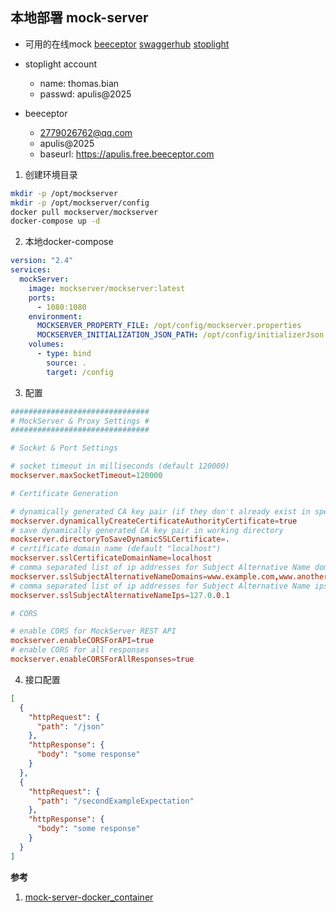 本地部署 mock-server
-------------------------------------

* 可用的在线mock
[beeceptor](https://beeceptor.com/)
[swaggerhub](https://app.swaggerhub.com/apis/jamesdbloom/mock-server-openapi/5.11.x)
[stoplight](https://stoplight.io/welcome/)

* stoplight account

  + name: thomas.bian 
  + passwd: apulis@2025
* beeceptor
  + 2779026762@qq.com
  + apulis@2025
  + baseurl: https://apulis.free.beeceptor.com

1. 创建环境目录

```bash
mkdir -p /opt/mockserver
mkdir -p /opt/mockserver/config
docker pull mockserver/mockserver
docker-compose up -d
```

2. 本地docker-compose

```yaml
version: "2.4"
services:
  mockServer:
    image: mockserver/mockserver:latest
    ports:
      - 1080:1080
    environment:
      MOCKSERVER_PROPERTY_FILE: /opt/config/mockserver.properties
      MOCKSERVER_INITIALIZATION_JSON_PATH: /opt/config/initializerJson.json
    volumes:
      - type: bind
        source: .
        target: /config
```


3. 配置

```conf mockserver.properties
###############################
# MockServer & Proxy Settings #
###############################

# Socket & Port Settings

# socket timeout in milliseconds (default 120000)
mockserver.maxSocketTimeout=120000

# Certificate Generation

# dynamically generated CA key pair (if they don't already exist in specified directory)
mockserver.dynamicallyCreateCertificateAuthorityCertificate=true
# save dynamically generated CA key pair in working directory
mockserver.directoryToSaveDynamicSSLCertificate=.
# certificate domain name (default "localhost")
mockserver.sslCertificateDomainName=localhost
# comma separated list of ip addresses for Subject Alternative Name domain names (default empty list)
mockserver.sslSubjectAlternativeNameDomains=www.example.com,www.another.com
# comma separated list of ip addresses for Subject Alternative Name ips (default empty list)
mockserver.sslSubjectAlternativeNameIps=127.0.0.1

# CORS

# enable CORS for MockServer REST API
mockserver.enableCORSForAPI=true
# enable CORS for all responses
mockserver.enableCORSForAllResponses=true
```

4. 接口配置 

```json initializerJson.json
[
  {
    "httpRequest": {
      "path": "/json"
    },
    "httpResponse": {
      "body": "some response"
    }
  },
  {
    "httpRequest": {
      "path": "/secondExampleExpectation"
    },
    "httpResponse": {
      "body": "some response"
    }
  }
]
```

**参考**

1. [mock-server-docker_container](https://www.mock-server.com/mock_server/running_mock_server.html#docker_container)